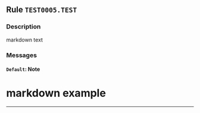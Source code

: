 ﻿## Rule `TEST0005.TEST`

### Description

markdown text

### Messages

#### `Default`: Note

# markdown example

---

